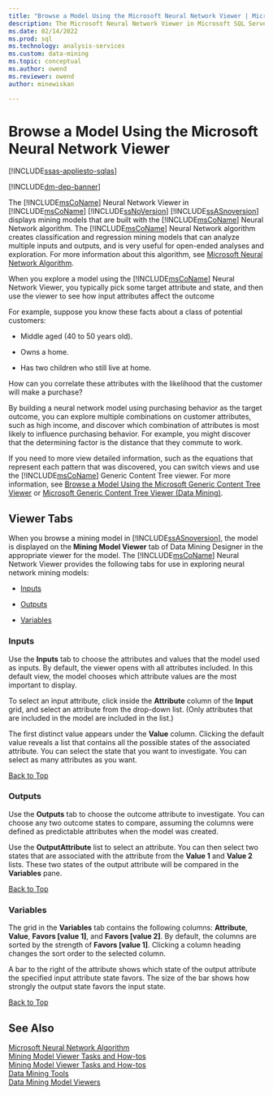 ```yaml
---
title: "Browse a Model Using the Microsoft Neural Network Viewer | Microsoft Docs"
description: The Microsoft Neural Network Viewer in Microsoft SQL Server Analysis Services displays mining models that are built with the Microsoft Neural Network algorithm. 
ms.date: 02/14/2022
ms.prod: sql
ms.technology: analysis-services
ms.custom: data-mining
ms.topic: conceptual
ms.author: owend
ms.reviewer: owend
author: minewiskan

---
```

# Browse a Model Using the Microsoft Neural Network Viewer
[!INCLUDE[ssas-appliesto-sqlas](../includes/ssas-appliesto-sqlas.md)]

[!INCLUDE[dm-dep-banner](../includes/dm-dep-banner.md)]

  The [!INCLUDE[msCoName](../includes/msconame-md.md)] Neural Network Viewer in [!INCLUDE[msCoName](../includes/msconame-md.md)] [!INCLUDE[ssNoVersion](../includes/ssnoversion-md.md)] [!INCLUDE[ssASnoversion](../includes/ssasnoversion-md.md)] displays mining models that are built with the [!INCLUDE[msCoName](../includes/msconame-md.md)] Neural Network algorithm. The [!INCLUDE[msCoName](../includes/msconame-md.md)] Neural Network algorithm creates classification and regression mining models that can analyze multiple inputs and outputs, and is very useful for open-ended analyses and exploration. For more information about this algorithm, see [Microsoft Neural Network Algorithm](../../analysis-services/data-mining/microsoft-neural-network-algorithm.md).  
  
 When you explore a model using the [!INCLUDE[msCoName](../includes/msconame-md.md)] Neural Network Viewer, you typically pick some target attribute and state, and then use the viewer to see how input attributes affect the outcome  
  
 For example, suppose you know these facts about a class of potential customers:  
  
-   Middle aged (40 to 50 years old).  
  
-   Owns a home.  
  
-   Has two children who still live at home.  
  
 How can you correlate these attributes with the likelihood that the customer will make a purchase?  
  
 By building a neural network model using purchasing behavior as the target outcome, you can explore multiple combinations on customer attributes, such as high income, and discover which combination of attributes is most likely to influence purchasing behavior. For example, you might discover that the determining factor is the distance that they commute to work.  
  
 If you need to more view detailed information, such as the equations that represent each pattern that was discovered, you can switch views and use the [!INCLUDE[msCoName](../includes/msconame-md.md)] Generic Content Tree viewer. For more information, see [Browse a Model Using the Microsoft Generic Content Tree Viewer](../../analysis-services/data-mining/browse-a-model-using-the-microsoft-generic-content-tree-viewer.md) or [Microsoft Generic Content Tree Viewer &#40;Data Mining&#41;](../analysis-services-overview.md?viewFallbackFrom=sql-server-ver15).  
  
##  <a name="BKMK_ViewerTabs"></a> Viewer Tabs  
 When you browse a mining model in [!INCLUDE[ssASnoversion](../includes/ssasnoversion-md.md)], the model is displayed on the **Mining Model Viewer** tab of Data Mining Designer in the appropriate viewer for the model. The [!INCLUDE[msCoName](../includes/msconame-md.md)] Neural Network Viewer provides the following tabs for use in exploring neural network mining models:  
  
-   [Inputs](#BKMK_Inputs)  
  
-   [Outputs](#BKMK_Outputs)  
  
-   [Variables](#BKMK_Characteristics)  
  
###  <a name="BKMK_Inputs"></a> Inputs  
 Use the **Inputs** tab to choose the attributes and values that the model used as inputs. By default, the viewer opens with all attributes included. In this default view, the model chooses which attribute values are the most important to display.  
  
 To select an input attribute, click inside the **Attribute** column of the **Input** grid, and select an attribute from the drop-down list. (Only attributes that are included in the model are included in the list.)  
  
 The first distinct value appears under the **Value** column. Clicking the default value reveals a list that contains all the possible states of the associated attribute. You can select the state that you want to investigate. You can select as many attributes as you want.  
  
 [Back to Top](#BKMK_ViewerTabs)  
  
###  <a name="BKMK_Outputs"></a> Outputs  
 Use the **Outputs** tab to choose the outcome attribute to investigate. You can choose any two outcome states to compare, assuming the columns were defined as predictable attributes when the model was created.  
  
 Use the **OutputAttribute** list to select an attribute. You can then select two states that are associated with the attribute from the **Value 1** and **Value 2** lists. These two states of the output attribute will be compared in the **Variables** pane.  
  
 [Back to Top](#BKMK_ViewerTabs)  
  
###  <a name="BKMK_Characteristics"></a> Variables  
 The grid in the **Variables** tab contains the following columns: **Attribute**, **Value**, **Favors [value 1]**, and **Favors [value 2]**. By default, the columns are sorted by the strength of **Favors [value 1]**. Clicking a column heading changes the sort order to the selected column.  
  
 A bar to the right of the attribute shows which state of the output attribute the specified input attribute state favors. The size of the bar shows how strongly the output state favors the input state.  
  
 [Back to Top](#BKMK_ViewerTabs)  
  
## See Also  
 [Microsoft Neural Network Algorithm](../../analysis-services/data-mining/microsoft-neural-network-algorithm.md)   
 [Mining Model Viewer Tasks and How-tos](../../analysis-services/data-mining/mining-model-viewer-tasks-and-how-tos.md)   
 [Mining Model Viewer Tasks and How-tos](../../analysis-services/data-mining/mining-model-viewer-tasks-and-how-tos.md)   
 [Data Mining Tools](../../analysis-services/data-mining/data-mining-tools.md)   
 [Data Mining Model Viewers](../../analysis-services/data-mining/data-mining-model-viewers.md)  
  
